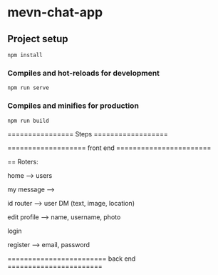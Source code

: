 # mevn-chat-app

## Project setup
```
npm install
```

### Compiles and hot-reloads for development
```
npm run serve
```

### Compiles and minifies for production
```
npm run build
```
================ Steps ==================

=================== front end =======================

== Roters:

home --> users

my message -->

id router --> user DM (text, image, location)

edit profile --> name, username, photo

login

register --> email, password

======================== back end =======================



